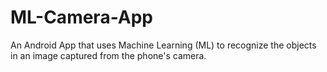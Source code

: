 # ML-Camera-App
An Android App that uses Machine Learning (ML) to recognize the objects in an image captured from the phone's camera.

